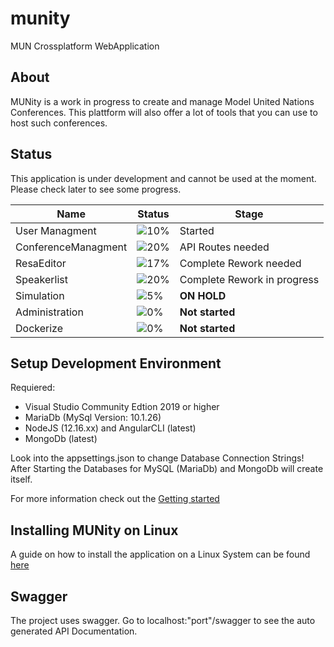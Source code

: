 # munity
MUN Crossplatform WebApplication

## About
MUNity is a work in progress to create and manage Model United Nations Conferences.
This plattform will also offer a lot of tools that you can use to host such conferences.

## Status
This application is under development and cannot be used at the moment. Please check later to see some progress.

| Name | Status | Stage |
|------|--------|-------|
| User Managment | ![10%](https://progress-bar.dev/10) | Started |
| ConferenceManagment | ![20%](https://progress-bar.dev/20) | API Routes needed |
| ResaEditor | ![17%](https://progress-bar.dev/17) | Complete Rework needed |
| Speakerlist | ![20%](https://progress-bar.dev/20) | Complete Rework in progress |
| Simulation | ![5%](https://progress-bar.dev/5) | __ON HOLD__ |
| Administration | ![0%](https://progress-bar.dev/0) | __Not started__ |
| Dockerize | ![0%](https://progress-bar.dev/0) | __Not started__ |

## Setup Development Environment
Requiered: 
* Visual Studio Community Edtion 2019 or higher
* MariaDb (MySql Version: 10.1.26)
* NodeJS (12.16.xx) and AngularCLI (latest)
* MongoDb (latest) 

Look into the appsettings.json to change Database Connection Strings!
After Starting the Databases for MySQL (MariaDb) and MongoDb will create itself.

For more information check out the [Getting started](Documentation/GettingStarted.md)

## Installing MUNity on Linux

A guide on how to install the application on a Linux System can 
be found [here](Documentation/installation.md)

## Swagger

The project uses swagger. Go to localhost:"port"/swagger to see the auto generated API Documentation.


